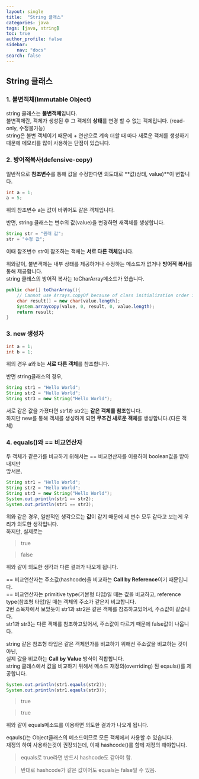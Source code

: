 ```yaml
---
layout: single
title:  "String 클래스"
categories: java
tags: [java, string]
toc: true
author_profile: false
sidebar:
    nav: "docs"
search: false
---
```


## String 클래스
### 1. 불변객체(Immutable Object)
string 클래스는 **불변객체**입니다.  
불변객체란, 객체가 생성된 후 그 객체의 **상태**를 변경 할 수 없는 객체입니다. (read-only, 수정불가능)  
string은 불변 객체이기 때문에 + 연산으로 계속 더할 때 마다 새로운 객체를 생성하기 때문에 메모리를 많이 사용하는 단점이 있습니다.  

### 2. 방어적복사(defensive-copy)
일반적으로 **참조변수**를 통해 값을 수정한다면 의도대로 **값(상태, value)**이 변합니다.  
```java
int a = 1;
a = 5;
```
위의 참조변수 a는 값이 바뀌어도 같은 객체입니다.  
  
반면, string 클래스는 변수의 값(value)을 변경하면 새객체를 생성합니다.  

```java
String str = "원래 값";
str = "수정 값";
```
이때 참조변수 str이 참조하는 객체는 **서로 다른 객체**입니다.  
  
위와같이, 불변객체는 내부 상태를 제공하거나 수정하는 메소드가 없거나 **방어적 복사**를 통해 제공합니다.  
string 클래스의 방어적 복사는 toCharArray메소드가 있습니다.  

```java
public char[] toCharArray(){
    // Cannot use Arrays.copyOf because of class initialization order issues
    char result[] = new char[value.length];
    System.arraycopy(value, 0, result, 0, value.length);
    return result;
}
```

### 3. new 생성자

```java
int a = 1;
int b = 1;
```
위의 경우 a와 b는 **서로 다른 객체**를 참조합니다.  
  
반면 string클래스의 경우,  
```java
String str1 = "Hello World";
String str2 = "Hello World";
String str3 = new String("Hello World");
```
서로 같은 값을 가졌다면 str1과 str2는 **같은 객체를 참조**합니다.  
하지만 new를 통해 객체를 생성하게 되면 **무조건 새로운 객체**를 생성합니다.(다른 객체)  


### 4. equals()와 == 비교연산자
두 객체가 같은가를 비교하기 위해서는 == 비교연산자를 이용하여 boolean값을 받아내지만  
앞서본,

```java
String str1 = "Hello World";
String str2 = "Hello World";
String str3 = new String("Hello World");
System.out.println(str1 == str2);
System.out.println(str1 == str3);
```
위와 같은 경우, 일반적인 생각으로는 **값**이 같기 때문에 세 변수 모두 같다고 보는게 우리가 의도한 생각입니다.  
하지만, 실제로는  
>true

>false

위와 같이 의도한 생각과 다른 결과가 나오게 됩니다.  
  
== 비교연산자는 주소값(hashcode)을 비교하는 **Call by Reference**이기 때문입니다.  
== 비교연산자는 primitive type(기본형 타입)일 때는 값을 비교하고, reference type(참조형 타입)일 때는 객체의 주소가 같은지 비교합니다.  
2번 소목차에서 보았듯이 str1과 str2은 같은 객체를 참조하고있어서, 주소값이 같습니다.  
str1과 str3는 다른 객체를 참조하고있어서, 주소값이 다르기 때문에 false값이 나옵니다.  
  
string 같은 참조형 타입은 같은 객체인가를 비교하기 위해선 주소값을 비교하는 것이 아닌,  
실제 값을 비교하는 __Call by Value__ 방식이 적합합니다.  
string 클래스에서 값을 비교하기 위해서 메소드 재정의(overriding) 된 eqauls()를 제공합니다.  

```java
System.out.println(str1.eqauls(str2));
System.out.println(str1.eqauls(str3));
```
>true

>true

위와 같이 equals메소드를 이용하면 의도한 결과가 나오게 됩니다.  

eqauls()는 Object클래스의 메소드이므로 모든 객체에서 사용할 수 있습니다.  
재정의 하여 사용하는것이 권장되는데, 이때 hashcode()를 함께 재정의 해야합니다.  

> equals로 true라면 반드시 hashcode도 같아야 함.

>반대로 hashcode가 같은 값이어도 equals는 false일 수 있음.